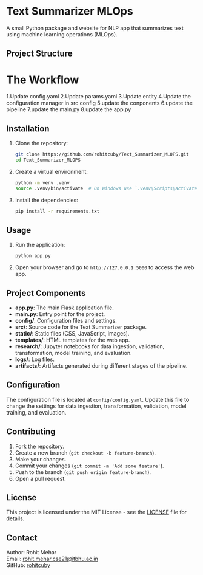 # Text Summarizer MLOps

A small Python package and website for NLP app that summarizes text using machine learning operations (MLOps).

## Project Structure

# The Workflow

1.Update config.yaml
2.Update params.yaml
3.Update entity
4.Update the configuration manager in src config
5.update the conponents
6.update the pipeline
7.update the main.py
8.update the app.py

## Installation

1. Clone the repository:

   ```sh
   git clone https://github.com/rohitcuby/Text_Summarizer_MLOPS.git
   cd Text_Summarizer_MLOPS
   ```

2. Create a virtual environment:

   ```sh
   python -m venv .venv
   source .venv/bin/activate  # On Windows use `.venv\Scripts\activate`
   ```

3. Install the dependencies:
   ```sh
   pip install -r requirements.txt
   ```

## Usage

1. Run the application:

   ```sh
   python app.py
   ```

2. Open your browser and go to `http://127.0.0.1:5000` to access the web app.

## Project Components

- **app.py**: The main Flask application file.
- **main.py**: Entry point for the project.
- **config/**: Configuration files and settings.
- **src/**: Source code for the Text Summarizer package.
- **static/**: Static files (CSS, JavaScript, images).
- **templates/**: HTML templates for the web app.
- **research/**: Jupyter notebooks for data ingestion, validation, transformation, model training, and evaluation.
- **logs/**: Log files.
- **artifacts/**: Artifacts generated during different stages of the pipeline.

## Configuration

The configuration file is located at `config/config.yaml`. Update this file to change the settings for data ingestion, transformation, validation, model training, and evaluation.

## Contributing

1. Fork the repository.
2. Create a new branch (`git checkout -b feature-branch`).
3. Make your changes.
4. Commit your changes (`git commit -m 'Add some feature'`).
5. Push to the branch (`git push origin feature-branch`).
6. Open a pull request.

## License

This project is licensed under the MIT License - see the [LICENSE](LICENSE) file for details.

## Contact

Author: Rohit Mehar  
Email: rohit.mehar.cse21@itbhu.ac.in  
GitHub: [rohitcuby](https://github.com/rohitcuby)
